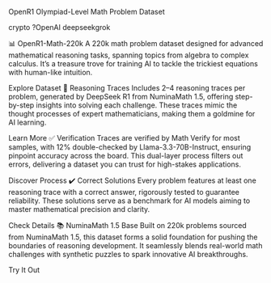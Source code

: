 OpenR1
Olympiad-Level Math Problem Dataset

crypto ?OpenAI deepseekgrok 

📊 OpenR1-Math-220k
A 220k math problem dataset designed for advanced mathematical reasoning tasks, spanning topics from algebra to complex calculus. It’s a treasure trove for training AI to tackle the trickiest equations with human-like intuition.

Explore Dataset
🧠 Reasoning Traces
Includes 2–4 reasoning traces per problem, generated by DeepSeek R1 from NuminaMath 1.5, offering step-by-step insights into solving each challenge. These traces mimic the thought processes of expert mathematicians, making them a goldmine for AI learning.

Learn More
✅ Verification
Traces are verified by Math Verify for most samples, with 12% double-checked by Llama-3.3-70B-Instruct, ensuring pinpoint accuracy across the board. This dual-layer process filters out errors, delivering a dataset you can trust for high-stakes applications.

Discover Process
✔️ Correct Solutions
Every problem features at least one reasoning trace with a correct answer, rigorously tested to guarantee reliability. These solutions serve as a benchmark for AI models aiming to master mathematical precision and clarity.

Check Details
📚 NuminaMath 1.5 Base
Built on 220k problems sourced from NuminaMath 1.5, this dataset forms a solid foundation for pushing the boundaries of reasoning development. It seamlessly blends real-world math challenges with synthetic puzzles to spark innovative AI breakthroughs.

Try It Out
